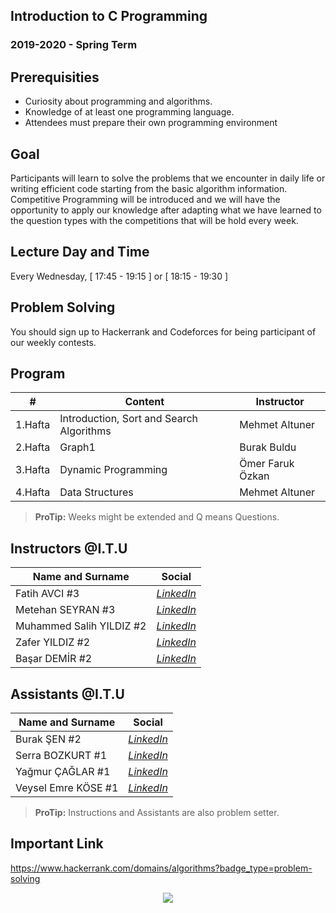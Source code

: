 
## Introduction to C Programming
### 2019-2020 - Spring Term

## Prerequisities

 - Curiosity about programming and algorithms.
 - Knowledge of at least one programming language.
 - Attendees must prepare their own programming environment

## Goal

Participants will learn to solve the problems that we encounter in daily life or writing efficient code starting from the basic algorithm information. Competitive Programming will be introduced and we will have the opportunity to apply our knowledge after adapting what we have learned to the question types with the competitions that will be hold every week.

## Lecture Day and Time

Every Wednesday, [ 17:45 - 19:15 ] or [ 18:15 - 19:30 ]

## Problem Solving

You should sign up to Hackerrank and Codeforces for being participant of our weekly contests.

## Program

|     #           |Content                          | Instructor                         
|----------------|-------------------------------|-----------------------------|
| 1.Hafta | Introduction, Sort and Search Algorithms | Mehmet Altuner |
| 2.Hafta | Graph1 | Burak Buldu |
| 3.Hafta | Dynamic Programming | Ömer Faruk Özkan |
| 4.Hafta | Data Structures| Mehmet Altuner |



> **ProTip:** Weeks might be extended and Q means Questions.

## Instructors @I.T.U

| Name and Surname | Social  |
|--|--|
| Fatih AVCI #3 | [*LinkedIn*](https://www.linkedin.com) |
| Metehan SEYRAN #3 | [*LinkedIn*](https://www.linkedin.com/in/metehan-seyran/) |
| Muhammed Salih YILDIZ #2 | [*LinkedIn*](https://www.linkedin.com/in/muhammed-salih-y%C4%B1ld%C4%B1z-b51991174/) |
| Zafer YILDIZ #2 | [*LinkedIn*](https://www.linkedin.com/in/yildizzafer/) |
| Başar DEMİR #2 | [*LinkedIn*](https://www.linkedin.com/in/basardemir/) |

## Assistants @I.T.U

| Name and Surname | Social  |
|--|--|
| Burak ŞEN #2 | [*LinkedIn*](https://www.linkedin.com/in/burak-%C5%9Fen-065b00156/) |
| Serra BOZKURT #1 | [*LinkedIn*](https://www.linkedin.com/in/serra-bozkurt-6308401a3/) |
| Yağmur ÇAĞLAR #1 | [*LinkedIn*](https://www.linkedin.com/in/ya%C4%9Fmur-%C3%A7a%C4%9Flar-88375918a/) |
| Veysel Emre KÖSE #1 | [*LinkedIn*](https://www.linkedin.com/in/veysel-emre-k%C3%B6se-45abb9195/) |

> **ProTip:** Instructions and Assistants are also problem setter.

## Important Link

https://www.hackerrank.com/domains/algorithms?badge_type=problem-solving


<p align="center">
  <a href="//ituacm.com" target="_blank">
    <img src="https://ituacm.com/wp-content/uploads/2017/08/itu-logo.png">
  </a>
</p>


